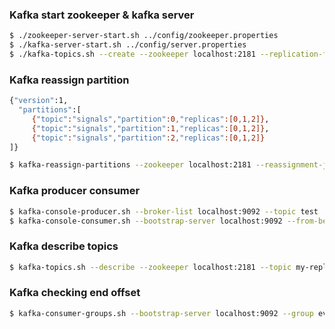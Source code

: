 ### Kafka start zookeeper & kafka server
```sh
$ ./zookeeper-server-start.sh ../config/zookeeper.properties
$ ./kafka-server-start.sh ../config/server.properties
$ ./kafka-topics.sh --create --zookeeper localhost:2181 --replication-factor 1 --partitions 1 --topic kafka-event
```

### Kafka reassign partition
```sh
{"version":1,
  "partitions":[
     {"topic":"signals","partition":0,"replicas":[0,1,2]},
     {"topic":"signals","partition":1,"replicas":[0,1,2]},
     {"topic":"signals","partition":2,"replicas":[0,1,2]}
]}

$ kafka-reassign-partitions --zookeeper localhost:2181 --reassignment-json-file increase-replication-factor.json --execute
```

### Kafka producer consumer
```sh
$ kafka-console-producer.sh --broker-list localhost:9092 --topic test
$ kafka-console-consumer.sh --bootstrap-server localhost:9092 --from-beginning --topic my-replicated-topic
```

### Kafka describe topics
```sh
$ kafka-topics.sh --describe --zookeeper localhost:2181 --topic my-replicated-topic
```

### Kafka checking end offset
```sh
$ kafka-consumer-groups.sh --bootstrap-server localhost:9092 --group event-agg --describe
```
